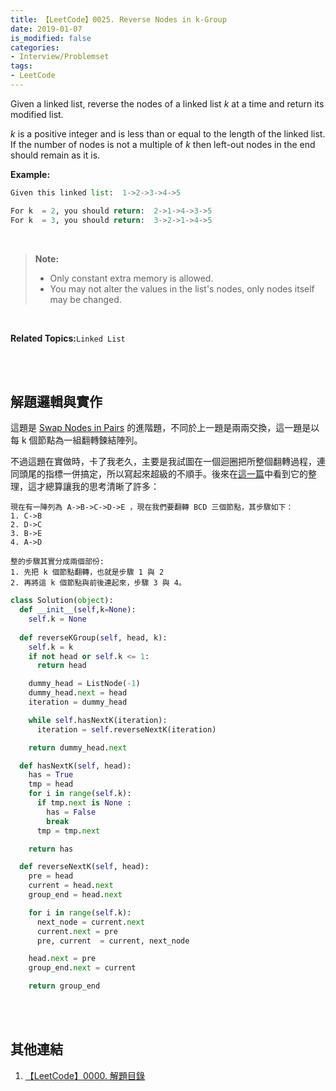 ```yaml
---
title: 【LeetCode】0025. Reverse Nodes in k-Group
date: 2019-01-07
is_modified: false
categories:
- Interview/Problemset
tags:
- LeetCode
--- 
```


Given a linked list, reverse the nodes of a linked list  _k_  at a time and return its modified list.

_k_  is a positive integer and is less than or equal to the length of the linked list. If the number of nodes is not a multiple of  _k_  then left-out nodes in the end should remain as it is.

<!--more-->
**Example:**
```python
Given this linked list:  1->2->3->4->5

For k  = 2, you should return:  2->1->4->3->5
For k  = 3, you should return:  3->2->1->4->5
```

<br>

>**Note:**
>-   Only constant extra memory is allowed.
>-   You may not alter the values in the list's nodes, only nodes itself may be changed.

<br>

**Related Topics:**`Linked List`

<br><br>

## 解題邏輯與實作

這題是 [Swap Nodes in Pairs](/LeetCode-0024-Swap-Nodes-in-Pairs/) 的進階題，不同於上一題是兩兩交換，這一題是以每 k 個節點為一組翻轉鍊結陣列。
 
不過這題在實做時，卡了我老久，主要是我試圖在一個迴圈把所整個翻轉過程，連同頭尾的指標一併搞定，所以寫起來超級的不順手。後來在[這一篇](https://shenjie1993.gitbooks.io/leetcode-python/025%20Reverse%20Nodes%20in%20k-Group.html)中看到它的整理，這才總算讓我的思考清晰了許多：
```
現在有一陣列為 A->B->C->D->E ，現在我們要翻轉 BCD 三個節點，其步驟如下：
1. C->B
2. D->C
3. B->E
4. A->D

整的步驟其實分成兩個部份:
1. 先把 k 個節點翻轉，也就是步驟 1 與 2
2. 再將這 k 個節點與前後連起來，步驟 3 與 4。 
```


```python
class Solution(object):
  def __init__(self,k=None):
    self.k = None
		
  def reverseKGroup(self, head, k):
    self.k = k
    if not head or self.k <= 1:
      return head

    dummy_head = ListNode(-1)
    dummy_head.next = head
    iteration = dummy_head

    while self.hasNextK(iteration):
      iteration = self.reverseNextK(iteration)

    return dummy_head.next

  def hasNextK(self, head):
    has = True
    tmp = head
    for i in range(self.k):
      if tmp.next is None :
        has = False
        break
      tmp = tmp.next

    return has

  def reverseNextK(self, head): 
    pre = head
    current = head.next
    group_end = head.next

    for i in range(self.k):
      next_node = current.next
      current.next = pre
      pre, current  = current, next_node

    head.next = pre
    group_end.next = current

    return group_end
```


<br><br>

## 其他連結
1. [【LeetCode】0000. 解題目錄](/LeetCode-0000-Contents/)